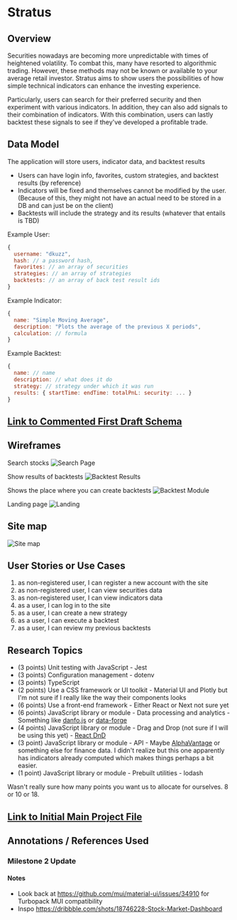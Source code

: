 # Stratus

## Overview

Securities nowadays are becoming more unpredictable with times of heightened volatility. To combat this, many have resorted to algorithmic trading. However, these methods may not be known or available to your average retail investor. Stratus aims to show users the possibilities of how simple technical indicators can enhance the investing experience.

Particularly, users can search for their preferred security and then experiment with various indicators. In addition, they can also add signals to their combination of indicators. With this combination, users can lastly backtest these signals to see if they've developed a profitable trade.

## Data Model

The application will store users, indicator data, and backtest results

- Users can have login info, favorites, custom strategies, and backtest results (by reference)
- Indicators will be fixed and themselves cannot be modified by the user. (Because of this, they might not have an actual need to be stored in a DB and can just be on the client)
- Backtests will include the strategy and its results (whatever that entails is TBD)

Example User:

```javascript
{
  username: "dkuzz",
  hash: // a password hash,
  favorites: // an array of securities
  strategies: // an array of strategies
  backtests: // an array of back test result ids
}
```

Example Indicator:

```javascript
{
  name: "Simple Moving Average",
  description: "Plots the average of the previous X periods",
  calculation: // formula
}
```

Example Backtest:

```javascript
{
  name: // name
  description: // what does it do
  strategy: // strategy under which it was run
  results: { startTime: endTime: totalPnL: security: ... }
}
```

## [Link to Commented First Draft Schema](db.mjs)

## Wireframes

Search stocks
![Search Page](documentation/SearchPage.jpg)

Show results of backtests
![Backtest Results](documentation/BacktestResultsPage.jpg)

Shows the place where you can create backtests
![Backtest Module](documentation/BacktestModule.jpg)

Landing page
![Landing](documentation/IndexAndWiremap.jpg)

## Site map

![Site map](documentation/IndexAndWiremap.jpg)

## User Stories or Use Cases

1. as non-registered user, I can register a new account with the site
2. as non-registered user, I can view securities data
3. as non-registered user, I can view indicators data
4. as a user, I can log in to the site
5. as a user, I can create a new strategy
6. as a user, I can execute a backtest
7. as a user, I can review my previous backtests

## Research Topics

- (3 points) Unit testing with JavaScript - Jest
- (3 points) Configuration management - dotenv
- (3 points) TypeScript
- (2 points) Use a CSS framework or UI toolkit - Material UI and Plotly but I'm not sure if I really like the way their components looks
- (6 points) Use a front-end framework - Either React or Next not sure yet
- (6 points) JavaScript library or module - Data processing and analytics - Something like [danfo.js](https://www.npmjs.com/package/danfojs) or [data-forge](https://www.npmjs.com/package/data-forge)
- (4 points) JavaScript library or module - Drag and Drop (not sure if I will be using this yet) - [React DnD](https://www.npmjs.com/package/react-dnd)
- (3 point) JavaScript library or module - API - Maybe [AlphaVantage](https://www.alphavantage.co/) or something else for finance data. I didn't realize but this one apparently has indicators already computed which makes things perhaps a bit easier.
- (1 point) JavaScript library or module - Prebuilt utilities - lodash

Wasn't really sure how many points you want us to allocate for ourselves. 8 or 10 or 18.

## [Link to Initial Main Project File](app.mjs)

## Annotations / References Used

### Milestone 2 Update

#### Notes

- Look back at https://github.com/mui/material-ui/issues/34910 for Turbopack MUI compatibility
- Inspo https://dribbble.com/shots/18746228-Stock-Market-Dashboard
